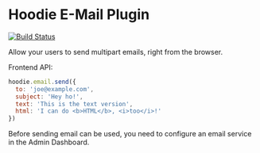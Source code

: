 # Hoodie E-Mail Plugin
[![Build Status](https://travis-ci.org/hoodiehq/hoodie-plugin-email.svg)](https://travis-ci.org/hoodiehq/hoodie-plugin-email)

Allow your users to send multipart emails, right from
the browser.

Frontend API:

```js
hoodie.email.send({
  to: 'joe@example.com',
  subject: 'Hey ho!',
  text: 'This is the text version',
  html: 'I can do <b>HTML</b>, <i>too</i>!'
})
```

Before sending email can be used, you need to configure an email service in the Admin Dashboard.
